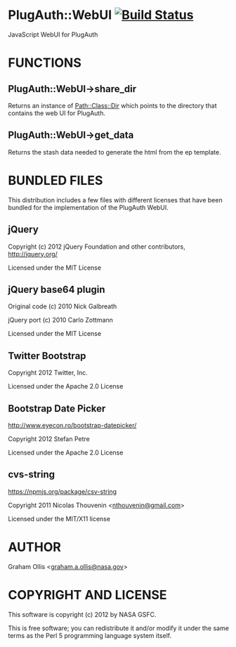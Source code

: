 # PlugAuth::WebUI [![Build Status](https://secure.travis-ci.org/clustericious/PlugAuth-WebUI.png)](http://travis-ci.org/clustericious/PlugAuth-WebUI)

JavaScript WebUI for PlugAuth

# FUNCTIONS

## PlugAuth::WebUI->share\_dir

Returns an instance of [Path::Class::Dir](https://metacpan.org/pod/Path::Class::Dir) which points to the
directory that contains the web UI for PlugAuth.

## PlugAuth::WebUI->get\_data

Returns the stash data needed to generate the html from the ep template.

# BUNDLED FILES

This distribution includes a few files with different licenses that have been bundled for the
implementation of the PlugAuth WebUI.

## jQuery

Copyright (c) 2012 jQuery Foundation and other contributors, http://jquery.org/

Licensed under the MIT License

## jQuery base64 plugin

Original code (c) 2010 Nick Galbreath

jQuery port (c) 2010 Carlo Zottmann

Licensed under the MIT License

## Twitter Bootstrap

Copyright 2012 Twitter, Inc.

Licensed under the Apache 2.0 License

## Bootstrap Date Picker

http://www.eyecon.ro/bootstrap-datepicker/

Copyright 2012 Stefan Petre

Licensed under the Apache 2.0 License

## cvs-string

https://npmjs.org/package/csv-string

Copyright 2011 Nicolas Thouvenin &lt;nthouvenin@gmail.com>

Licensed under the MIT/X11 license

# AUTHOR

Graham Ollis &lt;graham.a.ollis@nasa.gov>

# COPYRIGHT AND LICENSE

This software is copyright (c) 2012 by NASA GSFC.

This is free software; you can redistribute it and/or modify it under
the same terms as the Perl 5 programming language system itself.
